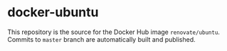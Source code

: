 # docker-ubuntu

This repository is the source for the Docker Hub image `renovate/ubuntu`. Commits to `master` branch are automatically built and published.

